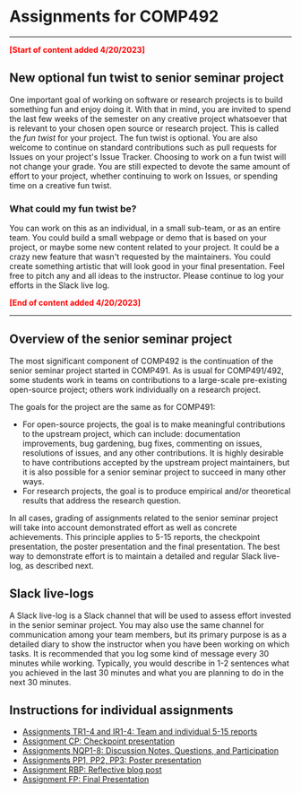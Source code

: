 # Assignments for COMP492



-----

<font color="red">**[Start of content added 4/20/2023]**</font>


## New optional fun twist to senior seminar project

One important goal of working on software or research projects is to
build something fun and enjoy doing it. With that in mind, you are
invited to spend the last few weeks of the semester on any creative
project whatsoever that is relevant to your chosen open source or
research project. This is called the *fun twist* for your project. The
fun twist is optional. You are also welcome to continue on standard
contributions such as pull requests for Issues on your project's Issue
Tracker. Choosing to work on a fun twist will not change your
grade. You are still expected to devote the same amount of effort to
your project, whether continuing to work on Issues, or spending time
on a creative fun twist.

### What could my fun twist be?

You can work on this as an individual, in a small sub-team, or as an
entire team. You could build a small webpage or demo that is based on
your project, or maybe some new content related to your project. It
could be a crazy new feature that wasn't requested by the
maintainers. You could create something artistic that will look good
in your final presentation. Feel free to pitch any and all ideas to
the instructor. Please continue to log your efforts in the Slack live
log.

<font color="red">**[End of content added 4/20/2023]**</font>

------


## Overview of the senior seminar project

The most significant component of COMP492 is the continuation of the
senior seminar project started in COMP491. As is usual for
COMP491/492, some students work in teams on contributions to a
large-scale pre-existing open-source project; others work individually
on a research project.

The goals for the project are the same as for COMP491:
* For open-source projects, the goal is to make meaningful
  contributions to the upstream project, which can include:
  documentation improvements, bug gardening, bug fixes, commenting on
  issues, resolutions of issues, and any other contributions. It is
  highly desirable to have contributions accepted by the upstream
  project maintainers, but it is also possible for a senior seminar
  project to succeed in many other ways.
* For research projects, the goal is to produce empirical and/or
  theoretical results that address the research question.

In all cases, grading of assignments related to the senior seminar
project will take into account demonstrated effort as well as concrete
achievements. This principle applies to 5-15 reports, the checkpoint
presentation, the poster presentation and the final presentation. The
best way to demonstrate effort is to maintain a detailed and regular
Slack live-log, as described next.

## Slack live-logs

A Slack live-log is a Slack channel that will be used to assess effort
invested in the senior seminar project. You may also use the same
channel for communication among your team members, but its primary
purpose is as a detailed diary to show the instructor when you have
been working on which tasks. It is recommended that you log some kind
of message every 30 minutes while working. Typically, you would
describe in 1-2 sentences what you achieved in the last 30 minutes and
what you are planning to do in the next 30 minutes.

## Instructions for individual assignments

* [Assignments TR1-4 and IR1-4: Team and individual 5-15 reports](TR-IR.docx)
* [Assignment CP: Checkpoint presentation](CP.docx)
* [Assignments NQP1-8: Discussion Notes, Questions, and Participation](NQP.docx)
* [Assignments PP1, PP2, PP3: Poster presentation](PP.docx)
* [Assignment RBP: Reflective blog post](RBP.docx)
* [Assignment FP: Final Presentation](FP.docx)

